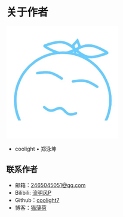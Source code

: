 # 关于作者
<img src="./coolight_s.jpg" width="300" height="300">

- coolight • 郑泳坤

## 联系作者
- 邮箱：2465045051@qq.com
- Bilibili: [流明风P](https://space.bilibili.com/93784977)
- Github：[coolight7](https://github.com/coolight7)
- 博客：[猫薄荷](https://blog.coolight.cool/)